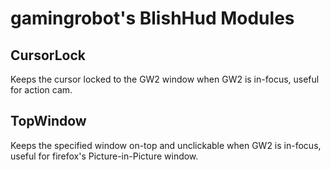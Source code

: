 # gamingrobot's BlishHud Modules

## CursorLock

Keeps the cursor locked to the GW2 window when GW2 is in-focus, useful for action cam.

## TopWindow

Keeps the specified window on-top and unclickable when GW2 is in-focus, useful for firefox's Picture-in-Picture window.